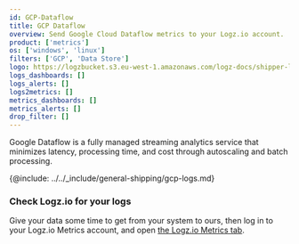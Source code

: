 ```yaml
---
id: GCP-Dataflow
title: GCP Dataflow
overview: Send Google Cloud Dataflow metrics to your Logz.io account.
product: ['metrics']
os: ['windows', 'linux']
filters: ['GCP', 'Data Store']
logo: https://logzbucket.s3.eu-west-1.amazonaws.com/logz-docs/shipper-logos/gcpdataflow.png
logs_dashboards: []
logs_alerts: []
logs2metrics: []
metrics_dashboards: []
metrics_alerts: []
drop_filter: []
---
```


Google Dataflow is a fully managed streaming analytics service that minimizes latency, processing time, and cost through autoscaling and batch processing. 


{@include: ../../_include/general-shipping/gcp-logs.md}  


### Check Logz.io for your logs

Give your data some time to get from your system to ours, then log in to your Logz.io Metrics account, and open [the Logz.io Metrics tab](https://app.logz.io/#/dashboard/metrics/).

